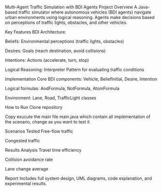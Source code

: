 Multi-Agent Traffic Simulation with BDI Agents
Project Overview
A Java-based traffic simulator where autonomous vehicles (BDI agents) navigate urban environments using logical reasoning. Agents make decisions based on perceptions of traffic lights, obstacles, and other vehicles.


Key Features
BDI Architecture:

Beliefs: Environmental perceptions (traffic lights, obstacles)

Desires: Goals (reach destination, avoid collisions)

Intentions: Actions (accelerate, turn, stop)

Logical Reasoning: Interpreter Pattern for evaluating traffic conditions

Implementation
Core BDI components: Vehicle, BeliefInitial, Desire, Intention

Logical formulas: AndFormula, NotFormula, AtomFormula

Environment: Lane, Road, TrafficLight classes

How to Run
Clone repository

Copy
exucute the main file main.java which contain all implémentation of the scenario, change as you want to test it 

Scenarios Tested
Free-flow traffic

Congested traffic

Results Analysis
Travel time efficiency

Collision avoidance rate

Lane change average

Report
Includes full system design, UML diagrams, code explanation, and experimental results.

